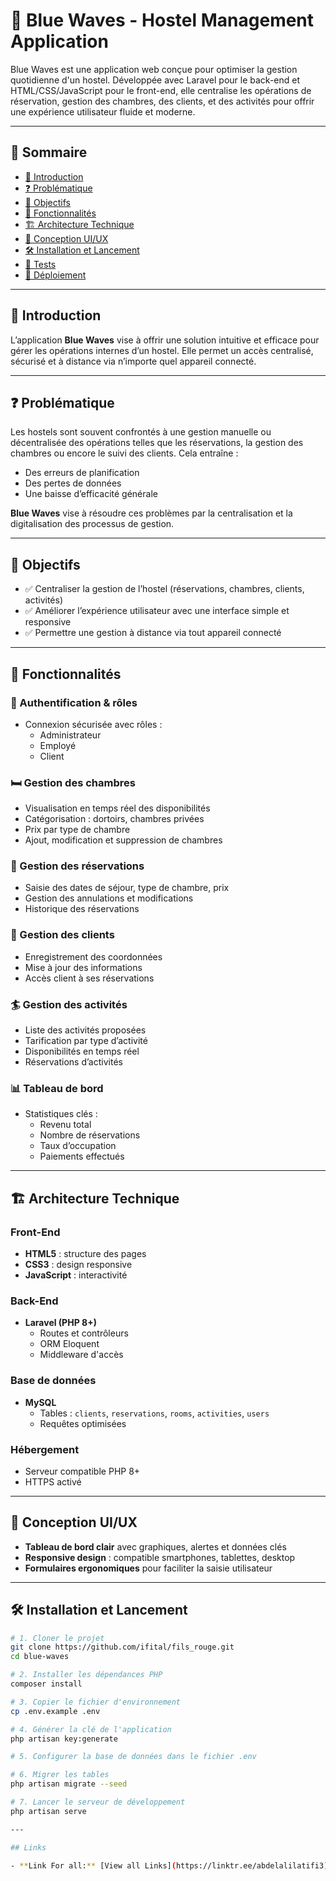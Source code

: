 # 🌊 Blue Waves - Hostel Management Application

Blue Waves est une application web conçue pour optimiser la gestion quotidienne d'un hostel. Développée avec Laravel pour le back-end et HTML/CSS/JavaScript pour le front-end, elle centralise les opérations de réservation, gestion des chambres, des clients, et des activités pour offrir une expérience utilisateur fluide et moderne.

---

## 🧩 Sommaire

- [📌 Introduction](#-introduction)
- [❓ Problématique](#-problématique)
- [🎯 Objectifs](#-objectifs)
- [🧰 Fonctionnalités](#-fonctionnalités)
- [🏗️ Architecture Technique](#-architecture-technique)
- [🎨 Conception UI/UX](#-conception-uiux)
- [🛠️ Installation et Lancement](#-installation-et-lancement)
- [🧪 Tests](#-tests)
- [🚀 Déploiement](#-déploiement)

---

## 📌 Introduction

L’application **Blue Waves** vise à offrir une solution intuitive et efficace pour gérer les opérations internes d’un hostel. Elle permet un accès centralisé, sécurisé et à distance via n’importe quel appareil connecté.

---

## ❓ Problématique

Les hostels sont souvent confrontés à une gestion manuelle ou décentralisée des opérations telles que les réservations, la gestion des chambres ou encore le suivi des clients. Cela entraîne :
- Des erreurs de planification
- Des pertes de données
- Une baisse d’efficacité générale

**Blue Waves** vise à résoudre ces problèmes par la centralisation et la digitalisation des processus de gestion.

---

## 🎯 Objectifs

- ✅ Centraliser la gestion de l’hostel (réservations, chambres, clients, activités)
- ✅ Améliorer l’expérience utilisateur avec une interface simple et responsive
- ✅ Permettre une gestion à distance via tout appareil connecté

---

## 🧰 Fonctionnalités

### 🔑 Authentification & rôles
- Connexion sécurisée avec rôles :
  - Administrateur
  - Employé
  - Client

### 🛏️ Gestion des chambres
- Visualisation en temps réel des disponibilités
- Catégorisation : dortoirs, chambres privées
- Prix par type de chambre
- Ajout, modification et suppression de chambres

### 📆 Gestion des réservations
- Saisie des dates de séjour, type de chambre, prix
- Gestion des annulations et modifications
- Historique des réservations

### 👥 Gestion des clients
- Enregistrement des coordonnées
- Mise à jour des informations
- Accès client à ses réservations

### 🏄 Gestion des activités
- Liste des activités proposées
- Tarification par type d’activité
- Disponibilités en temps réel
- Réservations d’activités

### 📊 Tableau de bord
- Statistiques clés :
  - Revenu total
  - Nombre de réservations
  - Taux d’occupation
  - Paiements effectués

---

## 🏗️ Architecture Technique

### Front-End
- **HTML5** : structure des pages
- **CSS3** : design responsive
- **JavaScript** : interactivité

### Back-End
- **Laravel (PHP 8+)**
  - Routes et contrôleurs
  - ORM Eloquent
  - Middleware d'accès

### Base de données
- **MySQL**
  - Tables : `clients`, `reservations`, `rooms`, `activities`, `users`
  - Requêtes optimisées

### Hébergement
- Serveur compatible PHP 8+
- HTTPS activé

---

## 🎨 Conception UI/UX

- **Tableau de bord clair** avec graphiques, alertes et données clés
- **Responsive design** : compatible smartphones, tablettes, desktop
- **Formulaires ergonomiques** pour faciliter la saisie utilisateur

---

## 🛠️ Installation et Lancement

```bash
# 1. Cloner le projet
git clone https://github.com/ifital/fils_rouge.git
cd blue-waves

# 2. Installer les dépendances PHP
composer install

# 3. Copier le fichier d'environnement
cp .env.example .env

# 4. Générer la clé de l'application
php artisan key:generate

# 5. Configurer la base de données dans le fichier .env

# 6. Migrer les tables
php artisan migrate --seed

# 7. Lancer le serveur de développement
php artisan serve

---

## Links

- **Link For all:** [View all Links](https://linktr.ee/abdelalilatifi3);

